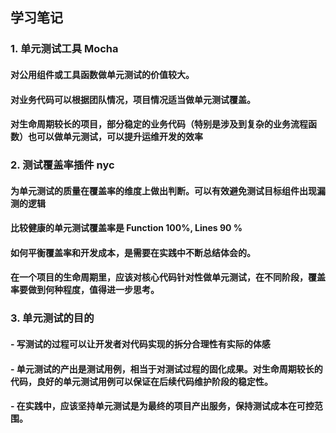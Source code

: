 ## 学习笔记

### 1. 单元测试工具 Mocha

#### 对公用组件或工具函数做单元测试的价值较大。

#### 对业务代码可以根据团队情况，项目情况适当做单元测试覆盖。

#### 对生命周期较长的项目，部分稳定的业务代码（特别是涉及到复杂的业务流程函数）也可以做单元测试，可以提升运维开发的效率

### 2. 测试覆盖率插件 nyc

#### 为单元测试的质量在覆盖率的维度上做出判断。可以有效避免测试目标组件出现漏测的逻辑

#### 比较健康的单元测试覆盖率是 Function 100%, Lines 90 %

#### 如何平衡覆盖率和开发成本，是需要在实践中不断总结体会的。

#### 在一个项目的生命周期里，应该对核心代码针对性做单元测试，在不同阶段，覆盖率要做到何种程度，值得进一步思考。

### 3. 单元测试的目的

#### - 写测试的过程可以让开发者对代码实现的拆分合理性有实际的体感

#### - 单元测试的产出是测试用例，相当于对测试过程的固化成果。对生命周期较长的代码，良好的单元测试用例可以保证在后续代码维护阶段的稳定性。

#### - 在实践中，应该坚持单元测试是为最终的项目产出服务，保持测试成本在可控范围。
